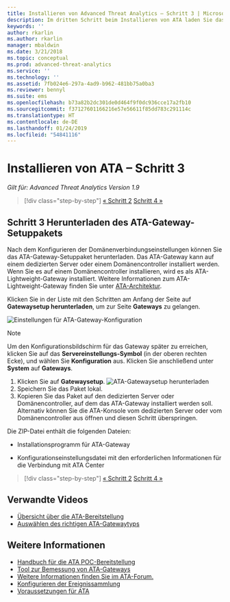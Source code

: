 ```yaml
---
title: Installieren von Advanced Threat Analytics – Schritt 3 | Microsoft-Dokumentation
description: Im dritten Schritt beim Installieren von ATA laden Sie das ATA-Gateway-Setuppaket herunter.
keywords: ''
author: rkarlin
ms.author: rkarlin
manager: mbaldwin
ms.date: 3/21/2018
ms.topic: conceptual
ms.prod: advanced-threat-analytics
ms.service: ''
ms.technology: ''
ms.assetid: 7fb024e6-297a-4ad9-b962-481bb75a0ba3
ms.reviewer: bennyl
ms.suite: ems
ms.openlocfilehash: b73a82b2dc301de0d464f9f0dc936cce17a2fb10
ms.sourcegitcommit: f37127601166216e57e56611f85dd783c291114c
ms.translationtype: HT
ms.contentlocale: de-DE
ms.lasthandoff: 01/24/2019
ms.locfileid: "54841116"
---
```

# <a name="install-ata---step-3"></a>Installieren von ATA – Schritt 3

*Gilt für: Advanced Threat Analytics Version 1.9*

> [!div class="step-by-step"]
> [« Schritt 2](install-ata-step2.md)
> [Schritt 4 »](install-ata-step4.md)

## <a name="step-3-download-the-ata-gateway-setup-package"></a>Schritt 3 Herunterladen des ATA-Gateway-Setuppakets

Nach dem Konfigurieren der Domänenverbindungseinstellungen können Sie das ATA-Gateway-Setuppaket herunterladen. Das ATA-Gateway kann auf einem dedizierten Server oder einem Domänencontroller installiert werden. Wenn Sie es auf einem Domänencontroller installieren, wird es als ATA-Lightweight-Gateway installiert. Weitere Informationen zum ATA-Lightweight-Gateway finden Sie unter [ATA-Architektur](ata-architecture.md). 

Klicken Sie in der Liste mit den Schritten am Anfang der Seite auf **Gatewaysetup herunterladen**, um zur Seite **Gateways** zu gelangen.

![Einstellungen für ATA-Gateway-Konfiguration](media/ATA_1.7-welcome-download-gateway.PNG)

> [!NOTE] 
> Um den Konfigurationsbildschirm für das Gateway später zu erreichen, klicken Sie auf das **Servereinstellungs-Symbol** (in der oberen rechten Ecke), und wählen Sie **Konfiguration** aus. Klicken Sie anschließend unter **System** auf **Gateways**.  

1.  Klicken Sie auf **Gatewaysetup**.
  ![ATA-Gatewaysetup herunterladen](media/download-gateway-setup.png)
2.  Speichern Sie das Paket lokal.
3.  Kopieren Sie das Paket auf den dedizierten Server oder Domänencontroller, auf dem das ATA-Gateway installiert werden soll. Alternativ können Sie die ATA-Konsole vom dedizierten Server oder vom Domänencontroller aus öffnen und diesen Schritt überspringen.

Die ZIP-Datei enthält die folgenden Dateien:

-   Installationsprogramm für ATA-Gateway

-   Konfigurationseinstellungsdatei mit den erforderlichen Informationen für die Verbindung mit ATA Center


> [!div class="step-by-step"]
> [« Schritt 2](install-ata-step2.md)
> [Schritt 4 »](install-ata-step4.md)


## <a name="related-videos"></a>Verwandte Videos
- [Übersicht über die ATA-Bereitstellung](https://channel9.msdn.com/Shows/Microsoft-Security/Overview-of-ATA-Deployment-in-10-Minutes)
- [Auswählen des richtigen ATA-Gatewaytyps](https://channel9.msdn.com/Shows/Microsoft-Security/ATA-Deployment-Choose-the-Right-Gateway-Type)

## <a name="see-also"></a>Weitere Informationen
- [Handbuch für die ATA POC-Bereitstellung](http://aka.ms/atapoc)
- [Tool zur Bemessung von ATA-Gateways](http://aka.ms/atasizingtool)
- [Weitere Informationen finden Sie im ATA-Forum.](https://social.technet.microsoft.com/Forums/security/home?forum=mata)
- [Konfigurieren der Ereignissammlung](configure-event-collection.md)
- [Voraussetzungen für ATA](ata-prerequisites.md)
